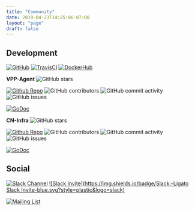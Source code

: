 ```yaml
---
title: "Community"
date: 2019-04-23T14:25:06-07:00
layout: "page"
draft: false
---
```


## Development

[![GitHub](https://img.shields.io/badge/Ligato-GitHub-yellowgreen.svg?logo=github&logoColor=white&style=popout)](https://github.com/ligato)
[![TravisCI](https://img.shields.io/badge/Ligato-TravisCI-yellow.svg?logo=travis-ci&logoColor=white&style=popout)](https://travis-ci.com/ligato)
[![DockerHub](https://img.shields.io/badge/Ligato-DockerHub-blue.svg?logo=docker&logoColor=white&style=popout)](https://hub.docker.com/r/ligato)

**VPP-Agent** 
![GitHub stars](https://img.shields.io/github/stars/ligato/vpp-agent?style=social)

[![Github Repo](https://img.shields.io/badge/Code-GitHub-brightgreen.svg)](https://github.com/ligato/vpp-agent)
![GitHub contributors](https://img.shields.io/github/contributors/ligato/vpp-agent.svg?color=#262)
![GitHub commit activity](https://img.shields.io/github/commit-activity/m/ligato/vpp-agent)
![GitHub issues](https://img.shields.io/github/issues/ligato/vpp-agent.svg)

[![GoDoc](https://godoc.org/github.com/ligato/vpp-agent?status.svg)](https://godoc.org/github.com/ligato/vpp-agent)

**CN-Infra** 
![GitHub stars](https://img.shields.io/github/stars/ligato/cn-infra?style=social)

[![Github Repo](https://img.shields.io/badge/Code-GitHub-brightgreen.svg)](https://github.com/ligato/cn-infra)
![GitHub contributors](https://img.shields.io/github/contributors/ligato/cn-infra.svg?color=#262)
![GitHub commit activity](https://img.shields.io/github/commit-activity/m/ligato/cn-infra)
![GitHub issues](https://img.shields.io/github/issues/ligato/cn-infra.svg)

[![GoDoc](https://godoc.org/github.com/ligato/cn-infra?status.svg)](https://godoc.org/github.com/ligato/cn-infra)

## Social

[![Slack Channel](https://img.shields.io/badge/Slack:-Ligato-blue.svg?style=plastic&logo=slack)](https://ligato.slack.com)
[![Slack Invite](https://img.shields.io/badge/Slack:-Ligato Slack Invite-blue.svg?style=plastic&logo=slack)](https://ligatoslack.herokuapp.com/)

[![Mailing List](https://img.shields.io/badge/Mailing%20List-Ligato-blue.svg?style=plastic)](https://groups.google.com/forum/#!forum/ligato)
